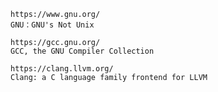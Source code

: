 



```
https://www.gnu.org/
GNU：GNU's Not Unix
```





```
https://gcc.gnu.org/
GCC, the GNU Compiler Collection
```







```
https://clang.llvm.org/
Clang: a C language family frontend for LLVM
```



